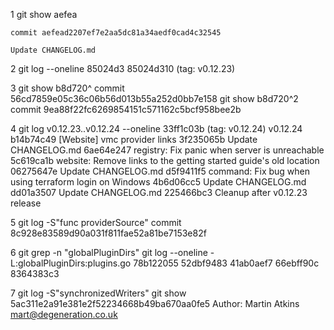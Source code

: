1   git show aefea

    commit aefead2207ef7e2aa5dc81a34aedf0cad4c32545
    
    Update CHANGELOG.md
    
2   git log --oneline 85024d3
    85024d310 (tag: v0.12.23)
    
3   git show b8d720^
    commit 56cd7859e05c36c06b56d013b55a252d0bb7e158
    git show b8d720^2
    commit 9ea88f22fc6269854151c571162c5bcf958bee2b
    
4   git log v0.12.23..v0.12.24 --oneline
    33ff1c03b (tag: v0.12.24) v0.12.24
    b14b74c49 [Website] vmc provider links
    3f235065b Update CHANGELOG.md
    6ae64e247 registry: Fix panic when server is unreachable
    5c619ca1b website: Remove links to the getting started guide's old location
    06275647e Update CHANGELOG.md
    d5f9411f5 command: Fix bug when using terraform login on Windows
    4b6d06cc5 Update CHANGELOG.md
    dd01a3507 Update CHANGELOG.md
    225466bc3 Cleanup after v0.12.23 release
    
5   git log -S"func providerSource"
    commit 8c928e83589d90a031f811fae52a81be7153e82f
    
6   git grep -n "globalPluginDirs"
    git log --oneline -L:globalPluginDirs:plugins.go
    78b122055
    52dbf9483
    41ab0aef7
    66ebff90c
    8364383c3
    
7   git log -S"synchronizedWriters"
    git show 5ac311e2a91e381e2f52234668b49ba670aa0fe5
    Author: Martin Atkins <mart@degeneration.co.uk>
